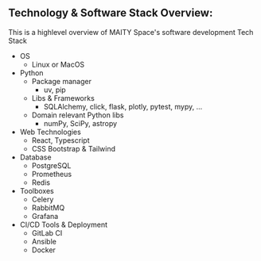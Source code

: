 ## Technology & Software Stack Overview:

This is a highlevel overview of MAITY Space's software development Tech Stack

- OS
  - Linux or MacOS
- Python
  - Package manager
    - uv, pip
  - Libs & Frameworks
    - SQLAlchemy, click, flask, plotly, pytest, mypy, ...
  - Domain relevant Python libs
    - numPy, SciPy, astropy
- Web Technologies
  - React, Typescript
  - CSS Bootstrap & Tailwind
- Database
  - PostgreSQL
  - Prometheus
  - Redis
- Toolboxes
  - Celery
  - RabbitMQ
  - Grafana
- CI/CD Tools & Deployment
  - GitLab CI
  - Ansible
  - Docker
